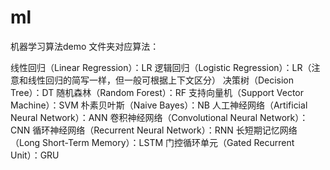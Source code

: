 # ml
机器学习算法demo
文件夹对应算法：

线性回归（Linear Regression）：LR
逻辑回归（Logistic Regression）：LR（注意和线性回归的简写一样，但一般可根据上下文区分）
决策树（Decision Tree）：DT
随机森林（Random Forest）：RF
支持向量机（Support Vector Machine）：SVM
朴素贝叶斯（Naive Bayes）：NB
人工神经网络（Artificial Neural Network）：ANN
卷积神经网络（Convolutional Neural Network）：CNN
循环神经网络（Recurrent Neural Network）：RNN
长短期记忆网络（Long Short-Term Memory）：LSTM
门控循环单元（Gated Recurrent Unit）：GRU
